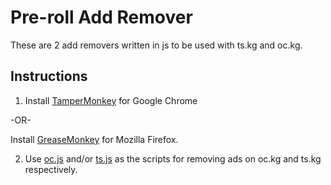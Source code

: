 # Pre-roll Add Remover
These are 2 add removers written in js to be used with ts.kg and oc.kg.

## Instructions

1. Install [TamperMonkey](http://tampermonkey.net/) for Google Chrome


-OR-


Install [GreaseMonkey](https://www.greasespot.net/) for Mozilla Firefox.

2. Use [oc.js](https://github.com/veronix/pre-roll-add-removers/blob/61c9f9bfd02a86d8b3f3d040003c15fb226bf954/oc.js) and/or [ts.js](https://github.com/veronix/pre-roll-add-removers/blob/6bd615516e5c6aef7ca4df9cb90050ec87bd08d3/ts.js) as the scripts for removing ads on oc.kg and ts.kg respectively.

